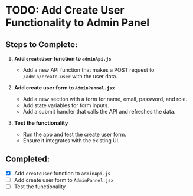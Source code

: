 # TODO: Add Create User Functionality to Admin Panel

## Steps to Complete:

1. **Add `createUser` function to `adminApi.js`**
   - Add a new API function that makes a POST request to `/admin/create-user` with the user data.

2. **Add create user form to `AdminPannel.jsx`**
   - Add a new section with a form for name, email, password, and role.
   - Add state variables for form inputs.
   - Add a submit handler that calls the API and refreshes the data.

3. **Test the functionality**
   - Run the app and test the create user form.
   - Ensure it integrates with the existing UI.

## Completed:
- [x] Add `createUser` function to `adminApi.js`
- [ ] Add create user form to `AdminPannel.jsx`
- [ ] Test the functionality
